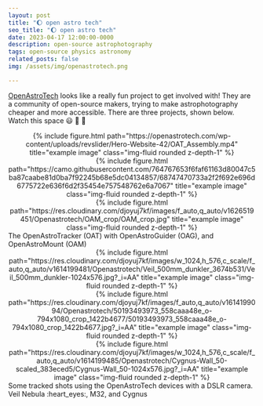 ```yaml
---
layout: post
title: "🌔 open astro tech"
seo_title: "🌔 open astro tech"
date: 2023-04-17 12:00:00-0000
description: open-source astrophotography
tags: open-source physics astronomy
related_posts: false
img: /assets/img/openastrotech.png

---
```


[OpenAstroTech](https://openastrotech.com/) looks like a really fun project to get involved with! They are a community of open-source makers, trying to make astrophotography cheaper and more accessible. There are three projects, shown below. Watch this space 😃 👾 🚀


<div class="row">
    <div class="col-sm mt-1 mt-md-0" align="center">
        {% include figure.html path="https://openastrotech.com/wp-content/uploads/revslider/Hero-Website-42/OAT_Assembly.mp4" title="example image" class="img-fluid rounded z-depth-1" %}
    </div>
</div>


<div class="row">
    <div class="col-sm mt-1 mt-md-0" align="center">
        {% include figure.html path="https://camo.githubusercontent.com/764767653f6faf61163d80047c5ba87caabe81d0ba7f92245b68e5dc04134857/68747470733a2f2f692e696d6775722e636f6d2f35454e757548762e6a7067" title="example image" class="img-fluid rounded z-depth-1" %}
    </div>
    <div class="col-sm mt-1 mt-md-0" align="center">
        {% include figure.html path="https://res.cloudinary.com/djoyuj7kf/images/f_auto,q_auto/v1626519451/Openastrotech/OAM_crop/OAM_crop.jpg" title="example image" class="img-fluid rounded z-depth-1" %}
    </div>
</div>
<div class="caption">
    The OpenAstroTracker (OAT) with OpenAstroGuider (OAG), and OpenAstroMount (OAM)
</div>
<div class="row">
    <div class="col-sm mt-1 mt-md-0" align="center">
        {% include figure.html path="https://res.cloudinary.com/djoyuj7kf/images/w_1024,h_576,c_scale/f_auto,q_auto/v1614199481/Openastrotech/Veil_500mm_dunkler_3674b531/Veil_500mm_dunkler-1024x576.jpg?_i=AA" title="example image" class="img-fluid rounded z-depth-1" %}
    </div>
    <div class="col-sm mt-1 mt-md-0" align="center">
        {% include figure.html path="https://res.cloudinary.com/djoyuj7kf/images/f_auto,q_auto/v1614199094/Openastrotech/50193493973_558caaa48e_o-794x1080_crop_1422b4677/50193493973_558caaa48e_o-794x1080_crop_1422b4677.jpg?_i=AA" title="example image" class="img-fluid rounded z-depth-1" %}
    </div>
    <div class="col-sm mt-1 mt-md-0" align="center">
        {% include figure.html path="https://res.cloudinary.com/djoyuj7kf/images/w_1024,h_576,c_scale/f_auto,q_auto/v1614199485/Openastrotech/Cygnus-Wall_50-scaled_383eced5/Cygnus-Wall_50-1024x576.jpg?_i=AA" title="example image" class="img-fluid rounded z-depth-1" %}
    </div>
</div>
<div class="caption">
    Some tracked shots using the OpenAstroTech devices with a DSLR camera. Veil Nebula :heart_eyes:, M32, and Cygnus 
</div>